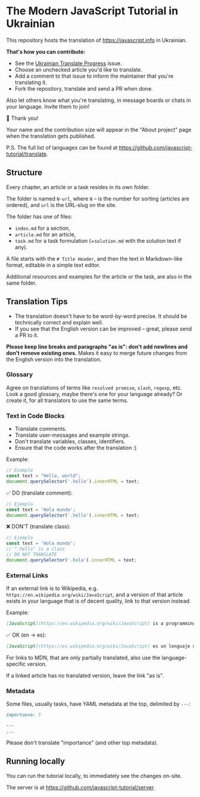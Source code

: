 # The Modern JavaScript Tutorial in Ukrainian

This repository hosts the translation of <https://javascript.info> in Ukrainian.

**That's how you can contribute:**

- See the [Ukrainian Translate Progress](https://github.com/javascript-tutorial/uk.javascript.info/issues/1) issue.
- Choose an unchecked article you'd like to translate.
- Add a comment to that issue to inform the maintainer that you're translating it.
- Fork the repository, translate and send a PR when done.

Also let others know what you're translating, in message boards or chats in your language. Invite them to join!

🎉 Thank you!

Your name and the contribution size will appear in the "About project" page when the translation gets published.

P.S. The full list of languages can be found at <https://github.com/javascript-tutorial/translate>.

## Structure

Every chapter, an article or a task resides in its own folder.

The folder is named `N-url`, where `N` – is the number for sorting (articles are ordered), and `url` is the URL-slug on the site.

The folder has one of files:

- `index.md` for a section,
- `article.md` for an article,
- `task.md` for a task formulation (+`solution.md` with the solution text if any).

A file starts with the `# Title Header`, and then the text in Markdown-like format, editable in a simple text editor. 

Additional resources and examples for the article or the task, are also in the same folder.

## Translation Tips

- The translation doesn't have to be word-by-word precise. It should be technically correct and explain well.
- If you see that the English version can be improved – great, please send a PR to it.

**Please keep line breaks and paragraphs "as is": don't add newlines and don't remove existing ones.** Makes it easy to merge future changes from the English version into the translation. 

### Glossary

Agree on translations of terms like `resolved promise`, `slash`, `regexp`, etc. Look a good glossary, maybe there's one for your language already?
Or create it, for all translators to use the same terms. 

### Text in Code Blocks

- Translate comments.
- Translate user-messages and example strings.
- Don't translate variables, classes, identifiers.
- Ensure that the code works after the translation :)

Example:

```js
// Example
const text = "Hello, world";
document.querySelector('.hello').innerHTML = text;
```

✅ DO (translate comment):

```js
// Ejemplo
const text = 'Hola mundo';
document.querySelector('.hello').innerHTML = text;
```

❌ DON'T (translate class):

```js
// Ejemplo
const text = 'Hola mundo';
// ".hello" is a class
// DO NOT TRANSLATE
document.querySelector('.hola').innerHTML = text;
```

### External Links

If an external link is to Wikipedia, e.g. `https://en.wikipedia.org/wiki/JavaScript`, and a version of that article exists in your language that is of decent quality, link to that version instead.

Example:

```md
[JavaScript](https://en.wikipedia.org/wiki/JavaScript) is a programming language.
```

✅ OK (en -> es):

```md
[JavaScript](https://es.wikipedia.org/wiki/JavaScript) es un lenguaje de programación.
```

For links to MDN, that are only partially translated, also use the language-specific version.

If a linked article has no translated version, leave the link "as is".

### Metadata

Some files, usually tasks, have YAML metadata at the top, delimited by `---`:

```md
importance: 5

---
...
```

Please don't translate "importance" (and other top metadata).

## Running locally

You can run the tutorial locally, to immediately see the changes on-site.

The server is at <https://github.com/javascript-tutorial/server>. 
